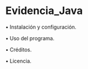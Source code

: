 # Evidencia_Java

• Instalación y configuración.



• Uso del programa.



• Créditos.



• Licencia.


